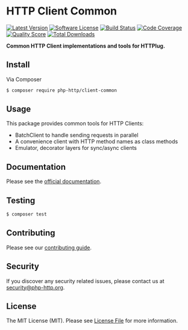 # HTTP Client Common

[![Latest Version](https://img.shields.io/github/release/php-http/client-common.svg?style=flat-square)](https://github.com/php-http/client-common/releases)
[![Software License](https://img.shields.io/badge/license-MIT-brightgreen.svg?style=flat-square)](LICENSE)
[![Build Status](https://img.shields.io/travis/php-http/client-common/master.svg?style=flat-square)](https://travis-ci.org/php-http/client-common)
[![Code Coverage](https://img.shields.io/scrutinizer/coverage/g/php-http/client-common.svg?style=flat-square)](https://scrutinizer-ci.com/g/php-http/client-common)
[![Quality Score](https://img.shields.io/scrutinizer/g/php-http/client-common.svg?style=flat-square)](https://scrutinizer-ci.com/g/php-http/client-common)
[![Total Downloads](https://img.shields.io/packagist/dt/php-http/client-common.svg?style=flat-square)](https://packagist.org/packages/php-http/client-common)

**Common HTTP Client implementations and tools for HTTPlug.**


## Install

Via Composer

``` bash
$ composer require php-http/client-common
```


## Usage

This package provides common tools for HTTP Clients:

- BatchClient to handle sending requests in parallel
- A convenience client with HTTP method names as class methods
- Emulator, decorator layers for sync/async clients


## Documentation

Please see the [official documentation](http://docs.php-http.org/en/latest/components/client-common.html).


## Testing

``` bash
$ composer test
```


## Contributing

Please see our [contributing guide](http://docs.php-http.org/en/latest/development/contributing.html).


## Security

If you discover any security related issues, please contact us at [security@php-http.org](mailto:security@php-http.org).


## License

The MIT License (MIT). Please see [License File](LICENSE) for more information.
